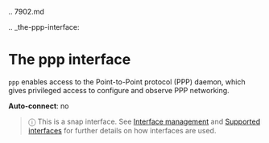 .. 7902.md

.. _the-ppp-interface:

# The ppp interface

`ppp` enables access to the Point-to-Point protocol (PPP) daemon, which gives privileged access to configure and observe PPP networking.

**Auto-connect**: no

> ⓘ  This is a snap interface. See [Interface management](/t/interface-management/6154) and [Supported interfaces](/t/supported-interfaces/7744) for further details on how interfaces are used.